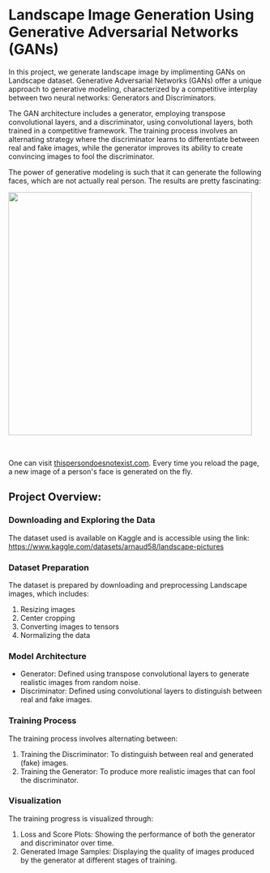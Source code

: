 # Landscape Image Generation Using Generative Adversarial Networks (GANs)

In this project, we generate landscape image by implimenting GANs on Landscape dataset. Generative Adversarial Networks (GANs) offer a unique approach to generative modeling, characterized by a competitive interplay between two neural networks: Generators and Discriminators. 


The GAN architecture includes a generator, employing transpose convolutional layers, and a discriminator, using convolutional layers, both trained in a competitive framework. The training process involves an alternating strategy where the discriminator learns to differentiate between real and fake images, while the generator improves its ability to create convincing images to fool the discriminator. 

The power of generative modeling is such that it can generate the following faces, which are not actually real person. The results are pretty fascinating:

<img src="https://imgix.bustle.com/inverse/4b/17/8f/0e/cf91/4506/99c7/e6a491c5d4ac/these-people-are-not-real--they-were-produced-by-our-generator-that-allows-control-over-different-a.png" style="width:480px; margin-bottom:32px"/>

One can visit [thispersondoesnotexist.com](https://thispersondoesnotexist.com). Every time you reload the page, a new image of a person's face is generated on the fly.


## Project Overview:
### Downloading and Exploring the Data
The dataset used is available on Kaggle and is accessible using the link: https://www.kaggle.com/datasets/arnaud58/landscape-pictures

### Dataset Preparation
The dataset is prepared by downloading and preprocessing Landscape images, which includes:

1. Resizing images
2. Center cropping
3. Converting images to tensors
4. Normalizing the data


### Model Architecture
* Generator: Defined using transpose convolutional layers to generate realistic images from random noise.
* Discriminator: Defined using convolutional layers to distinguish between real and fake images.


### Training Process
The training process involves alternating between:

1. Training the Discriminator: To distinguish between real and generated (fake) images.
2. Training the Generator: To produce more realistic images that can fool the discriminator.


### Visualization
The training progress is visualized through:

1. Loss and Score Plots: Showing the performance of both the generator and discriminator over time.
2. Generated Image Samples: Displaying the quality of images produced by the generator at different stages of training.


